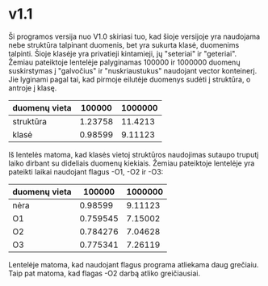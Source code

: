 # v1.1

Ši programos versija nuo V1.0 skiriasi tuo, kad šioje versijoje yra naudojama nebe struktūra talpinant duomenis, bet yra sukurta klasė, duomenims talpinti. Šioje klasėje yra privatieji kintamieji, jų "seteriai" ir "geteriai". Žemiau pateiktoje lentelėje palyginamas 100000 ir 1000000 duomenų suskirstymas į "galvočius" ir "nuskriaustukus" naudojant vector konteinerį. Jie lyginami pagal tai, kad pirmoje eilutėje duomenys sudėti į struktūra, o antroje į klasę.




duomenų vieta  | 100000  | 1000000 |
---------------|----------|----------|
struktūra      | 1.23758  |  11.4213 |
klasė          | 0.98599  |  9.11123  |

Iš lentelės matoma, kad klasės vietoj struktūros naudojimas sutaupo truputį laiko dirbant su dideliais duomenų kiekiais. Žemiau pateiktoje lentelėje yra pateikti laikai naudojant flagus -O1, -O2 ir -O3:

duomenų vieta  | 100000  | 1000000 |
---------------|----------|----------|
nėra           | 0.98599  |  9.11123 |
O1             | 0.759545  |   7.15002 |
O2             |  0.784276  |   7.04628 |
O3             | 0.775341  |  7.26119  |

Lentelėje matoma, kad naudojant flagus programa atliekama daug grečiaiu. Taip pat matoma, kad flagas -O2 darbą atliko greičiausiai.
